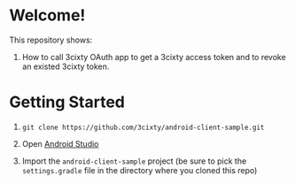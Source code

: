 Welcome!
=====================

This repository shows:

1. How to call 3cixty OAuth app to get a 3cixty access token and to revoke an existed 3cixty token. 



Getting Started
================

1. `git clone https://github.com/3cixty/android-client-sample.git`

2. Open [Android Studio](https://developer.android.com/sdk/installing/studio.html)

3. Import the `android-client-sample` project (be sure to pick the `settings.gradle` file in the directory where you cloned this repo)

